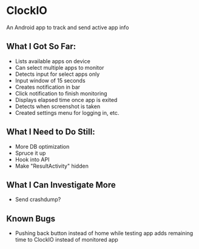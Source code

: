 # ClockIO

An Android app to track and send active app info

## What I Got So Far:
* Lists available apps on device
* Can select multiple apps to monitor
* Detects input for select apps only
* Input window of 15 seconds
* Creates notification in bar
* Click notification to finish monitoring
* Displays elapsed time once app is exited
* Detects when screenshot is taken
* Created settings menu for logging in, etc.

## What I Need to Do Still:
* More DB optimization
* Spruce it up
* Hook into API
* Make "ResultActivity" hidden

## What I Can Investigate More
* Send crashdump?

## Known Bugs
* Pushing back button instead of home while testing app adds remaining time to ClockIO instead of monitored app